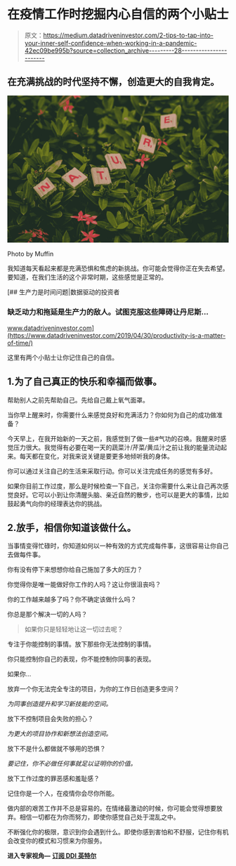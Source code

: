 # 在疫情工作时挖掘内心自信的两个小贴士

> 原文：<https://medium.datadriveninvestor.com/2-tips-to-tap-into-your-inner-self-confidence-when-working-in-a-pandemic-42ec09be995b?source=collection_archive---------28----------------------->

## 在充满挑战的时代坚持不懈，创造更大的自我肯定。

![](img/1e23613500d2339a287bc2e912cbafd9.png)

Photo by Muffin

我知道每天看起来都是充满恐惧和焦虑的新挑战。你可能会觉得你正在失去希望。要知道，在我们生活的这个非常时期，这些感觉是正常的。

[](https://www.datadriveninvestor.com/2019/04/30/productivity-is-a-matter-of-time/) [## 生产力是时间问题|数据驱动的投资者

### 缺乏动力和拖延是生产力的敌人。试图克服这些障碍让丹尼斯…

www.datadriveninvestor.com](https://www.datadriveninvestor.com/2019/04/30/productivity-is-a-matter-of-time/) 

这里有两个小贴士让你记住自己的自信。

## 1.为了自己真正的快乐和幸福而做事。

帮助别人之前先帮助自己。先给自己戴上氧气面罩。

当你早上醒来时，你需要什么来感觉良好和充满活力？你如何为自己的成功做准备？

今天早上，在我开始新的一天之前，我感觉到了做一些#气功的召唤。我醒来时感觉压力很大。我觉得有必要在喝一天的蔬菜汁/芹菜/黄瓜汁之前让我的能量流动起来。每天都在变化，对我来说关键是要更多地倾听我的身体。

你可以通过关注自己的生活来采取行动。你可以关注完成任务的感觉有多好。

如果你目前工作过度，那么是时候检查一下自己，关注你需要什么来让自己再次感觉良好。它可以小到让你清醒头脑、亲近自然的散步，也可以是更大的事情，比如鼓起勇气向你的经理表达你的挑战。

## 2.放手，相信你知道该做什么。

当事情变得忙碌时，你知道如何以一种有效的方式完成每件事，这很容易让你自己去做每件事。

你有没有停下来想想你给自己施加了多大的压力？

你觉得你是唯一能做好你工作的人吗？这让你很沮丧吗？

你的工作越来越多了吗？你不确定该做什么吗？

你总是那个解决一切的人吗？

> 如果你只是轻轻地让这一切过去呢？

专注于你能控制的事情。放下那些你无法控制的事情。

你只能控制你自己的表现，你不能控制你同事的表现。

如果你…

放弃一个你无法完全专注的项目，为你的工作日创造更多空间？

*为同事创造提升和学习新技能的空间。*

放下不控制项目会失败的担心？

*为更大的项目协作和新想法创造空间。*

放下不是什么都做就不够用的恐惧？

*要记住，你不必做任何事就足以证明你的价值。*

放下工作过度的罪恶感和羞耻感？

记住你是一个人，在疫情你会尽你所能。

做内部的艰苦工作并不总是容易的。在情绪最激动的时候，你可能会觉得想要放弃。相信一切都在为你而努力，即使你感觉自己处于混乱之中。

不断强化你的极限，意识到你会遇到什么。即使你感到害怕和不舒服，记住你有机会改变你的模式和习惯来为你服务。

**进入专家视角—** [**订阅 DDI 英特尔**](https://datadriveninvestor.com/ddi-intel)